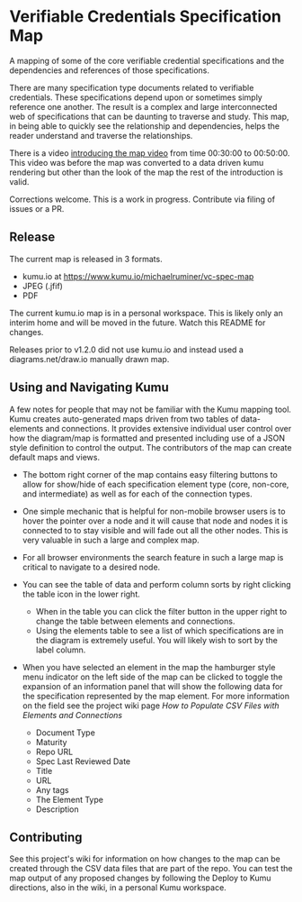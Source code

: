 # Verifiable Credentials Specification Map
A mapping of some of the core verifiable credential specifications and the dependencies and references of those specifications. 

There are many specification type documents related to verifiable credentials. These specifications depend upon or sometimes simply reference one another. The result is a complex and large interconnected web of specifications that can be daunting to traverse and study. This map, in being able to quickly see the relationship and dependencies, helps the reader understand and traverse the relationships.

There is a video [introducing the map video](https://us02web.zoom.us/rec/play/1S7SW3-XRzEEi4LX-w9SH5zbUyu9Zy4eUQ2ilL7UbfvMghESmMONW0R5L1zOxrjsGJe9IKr634wJ8DIG.-zm-7A2M_JmXEfAJ?continueMode=true&_x_zm_rtaid=kopTclmIR0iz5_SWYP86rA.1611248968017.55f5ed3e1d92d74ff20733c7ae197daf&_x_zm_rhtaid=70) from time 00:30:00 to 00:50:00. This video was before the map was converted to a data driven kumu rendering but other than the look of the map the rest of the introduction is valid.

Corrections welcome. This is a work in progress. Contribute via filing of issues or a PR.

## Release
The current map is released in 3 formats.
- kumu.io at https://www.kumu.io/michaelruminer/vc-spec-map
- JPEG (.jfif)
- PDF


The current kumu.io map is in a personal workspace. This is likely only an interim home and will be moved in the future. Watch this README for changes.

Releases prior to v1.2.0 did not use kumu.io and instead used a diagrams.net/draw.io manually drawn map.

## Using and Navigating Kumu
A few notes for people that may not be familiar with the Kumu mapping tool. Kumu creates auto-generated maps driven from two tables of data- elements and connections. It provides extensive individual user control over how the diagram/map is formatted and presented including use of a JSON style definition to control the output. The contributors of the map can create default maps and views.

* The bottom right corner of the map contains easy filtering buttons to allow for show/hide of each specification element type (core, non-core, and intermediate) as well as for each of the connection types.
* One simple mechanic that is helpful for non-mobile browser users is to hover the pointer over a node and it will cause that node and nodes it is connected to to stay visible and will fade out all the other nodes. This is very valuable in such a large and complex map.

* For all browser environments the search feature in such a large map is critical to navigate to a desired node.
* You can see the table of data and perform column sorts by right clicking the table icon in the lower right.
   * When in the table you can click the filter button in the upper right to change the table between elements and connections.
   * Using the elements table to see a list of which specifications are in the diagram is extremely useful. You will likely wish to sort by the label column.
* When you have selected an element in the map the hamburger style menu indicator on the left side of the map can be clicked to toggle the expansion of an information panel that will show the following data for the specification represented by the map element. For more information on the field see the project wiki page _How to Populate CSV Files with Elements and Connections_
   * Document Type
   * Maturity
   * Repo URL
   * Spec Last Reviewed Date
   * Title
   * URL
   * Any tags
   * The Element Type
   * Description

## Contributing
See this project's wiki for information on how changes to the map can be created through the CSV data files that are part of the repo. You can test the map output of any proposed changes by following the Deploy to Kumu directions, also in the wiki, in a personal Kumu workspace.


